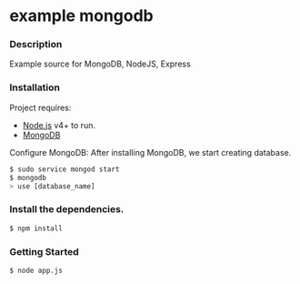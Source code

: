 # example mongodb
### Description

Example source for MongoDB, NodeJS, Express

### Installation

Project requires:  
  - [Node.js](https://nodejs.org/) v4+ to run.
  - [MongoDB](https://www.mongodb.com/download-center?jmp=nav#community)

Configure MongoDB: After installing MongoDB, we start creating database.
```sh
$ sudo service mongod start
$ mongodb
> use [database_name]
```

### Install the dependencies.

```sh
$ npm install
```

### Getting Started
```sh
$ node app.js
```
